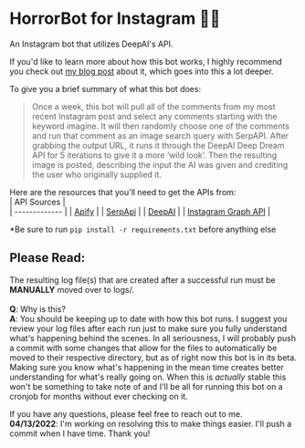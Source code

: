 # HorrorBot for Instagram 🧟‍♀️
An Instagram bot that utilizes DeepAI's API.

If you'd like to learn more about how this bot works, I highly recommend you check out [my blog post](https://ckyy.medium.com/creating-horrorbot-46072dd5de2e) about it, which goes into this a lot deeper.

To give you a brief summary of what this bot does:
> Once a week, this bot will pull all of the comments from my most recent Instagram post and select any comments starting with the keyword imagine. It will then randomly choose one of the comments and run that comment as an image search query with SerpAPI. After grabbing the output URL, it runs it through the DeepAI Deep Dream API for 5 iterations to give it a more ‘wild look’. Then the resulting image is posted, describing the input the AI was given and crediting the user who originally supplied it.

Here are the resources that you'll need to get the APIs from:<br>
| API Sources   |      
| ------------- |
| [Apify](https://apify.com)         |
| [SerpApi](https://serpapi.com)     |
| [DeepAI](https://deepai.org)           |
| [Instagram Graph API](https://developers.facebook.com/docs/instagram-api/getting-started) |

*Be sure to run `pip install -r requirements.txt` before anything else

## Please Read:
The resulting log file(s) that are created after a successful run must be **MANUALLY** moved over to logs/.<br><br>
**Q**: Why is this?<br>
**A**: You should be keeping up to date with how this bot runs. I suggest you review your log files after each run just to make sure you fully understand what's happening behind the scenes.
In all seriousness, I will probably push a commit with some changes that allow for the files to automatically be moved to their respective directory, but as of right now this bot is in its beta. Making sure you know what's happening in the mean time creates better understanding for what's really going on. When this is *actually* stable this won't be something to take note of and I'll be all for running this bot on a cronjob for months without ever checking on it.

If you have any questions, please feel free to reach out to me.<br>
**04/13/2022**: I'm working on resolving this to make things easier. I'll push a commit when I have time. Thank you!
